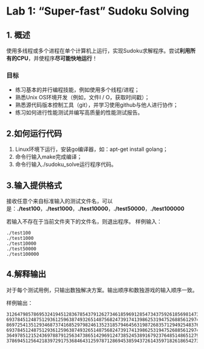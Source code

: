 # Lab 1: “Super-fast” Sudoku Solving

## 1. 概述

使用多线程或多个进程在单个计算机上运行，实现Sudoku求解程序。尝试**利用所有的CPU**，并使程序**尽可能快地运行**！

### 目标

* 练习基本的并行编程技能，例如使用多个线程/进程；
* 熟悉Unix OS环境开发（例如，文件I / O，获取时间戳）；
* 熟悉源代码版本控制工具（git），并学习使用github与他人进行协作；
* 练习如何进行性能测试并编写高质量的性能测试报告。 

## 2.如何运行代码

1. Linux环境下运行，安装go编译器，如：apt-get install golang；
2. 命令行输入make完成编译；
3. 命令行输入./sudoku_solve运行程序代码。

## 3.输入提供格式

接收任意个来自标准输入的测试文件名，可以是：**./test100**，**./test1000**，**./test10000**，**./test50000**，**./test100000**

若输入不存在于当前文件夹下的文件名，则退出程序。
样例输入：

```
./test100
./test1000
./test10000
./test50000
./test100000
```

## 4.解释输出

对于每个测试用例，只输出数独解决方案。输出顺序和数独游戏的输入顺序一致。

样例输出：

```
312647985786953241945128367854379126273461859691285473437592618569814732128736594
693784512487512936125963874932651487568247391741398625319475268856129743274836159 
869725413512934687374168529798246135231857946456319872683571294925483761147692358
693784512487512936125963874932651487568247391741398625319475268856129743274836159
364978512152436978879125634738651429691247385245389167923764851486512793517893246
378694512564218397291753684643125978712869453859437261435971826186542739927386145
```
